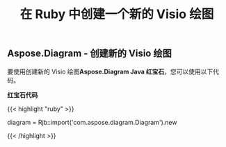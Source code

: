 ﻿---
title: 在 Ruby 中创建一个新的 Visio 绘图
type: docs
weight: 10
url: /zh/java/creating-a-new-visio-drawing-in-ruby/
---
## **Aspose.Diagram - 创建新的 Visio 绘图**
要使用创建新的 Visio 绘图**Aspose.Diagram Java 红宝石**，您可以使用以下代码。

**红宝石代码**

{{< highlight "ruby" >}}

 diagram = Rjb::import('com.aspose.diagram.Diagram').new

{{< /highlight >}}
